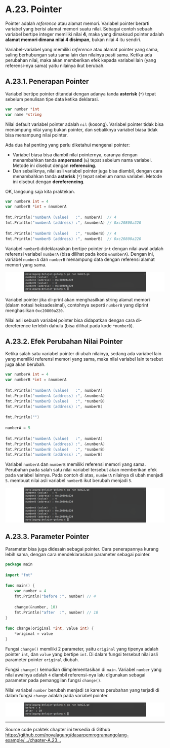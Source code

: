 # A.23. Pointer

Pointer adalah *reference* atau alamat memori. Variabel pointer berarti variabel yang berisi alamat memori suatu nilai. Sebagai contoh sebuah variabel bertipe integer memiliki nilai **4**, maka yang dimaksud pointer adalah **alamat memori dimana nilai 4 disimpan**, bukan nilai 4 itu sendiri.

Variabel-variabel yang memiliki *reference* atau alamat pointer yang sama, saling berhubungan satu sama lain dan nilainya pasti sama. Ketika ada perubahan nilai, maka akan memberikan efek kepada variabel lain (yang referensi-nya sama) yaitu nilainya ikut berubah.

## A.23.1. Penerapan Pointer

Variabel bertipe pointer ditandai dengan adanya tanda **asterisk** (`*`) tepat sebelum penulisan tipe data ketika deklarasi.

```go
var number *int
var name *string
```

Nilai default variabel pointer adalah `nil` (kosong). Variabel pointer tidak bisa menampung nilai yang bukan pointer, dan sebaliknya variabel biasa tidak bisa menampung nilai pointer.

Ada dua hal penting yang perlu diketahui mengenai pointer:

- Variabel biasa bisa diambil nilai pointernya, caranya dengan menambahkan tanda **ampersand** (`&`) tepat sebelum nama variabel. Metode ini disebut dengan **referencing**.
- Dan sebaliknya, nilai asli variabel pointer juga bisa diambil, dengan cara menambahkan tanda **asterisk** (`*`) tepat sebelum nama variabel. Metode ini disebut dengan **dereferencing**.

OK, langsung saja kita praktekan.

```go
var numberA int = 4
var numberB *int = &numberA

fmt.Println("numberA (value)   :", numberA)  // 4
fmt.Println("numberA (address) :", &numberA) // 0xc20800a220

fmt.Println("numberB (value)   :", *numberB) // 4
fmt.Println("numberB (address) :", numberB)  // 0xc20800a220
```

Variabel `numberB` dideklarasikan bertipe pointer `int` dengan nilai awal adalah referensi variabel `numberA` (bisa dilihat pada kode `&numberA`). Dengan ini, variabel `numberA` dan `numberB` menampung data dengan referensi alamat memori yang sama.

![Penggunaan variabel pointer](images/A_pointer_1_pointer.png)

Variabel pointer jika di-print akan menghasilkan string alamat memori (dalam notasi heksadesimal), contohnya seperti `numberB` yang diprint menghasilkan `0xc20800a220`.

Nilai asli sebuah variabel pointer bisa didapatkan dengan cara di-dereference terlebih dahulu (bisa dilihat pada kode `*numberB`).

## A.23.2. Efek Perubahan Nilai Pointer

Ketika salah satu variabel pointer di ubah nilainya, sedang ada variabel lain yang memiliki referensi memori yang sama, maka nilai variabel lain tersebut juga akan berubah.

```go
var numberA int = 4
var numberB *int = &numberA

fmt.Println("numberA (value)   :", numberA)
fmt.Println("numberA (address) :", &numberA)
fmt.Println("numberB (value)   :", *numberB)
fmt.Println("numberB (address) :", numberB)

fmt.Println("")

numberA = 5

fmt.Println("numberA (value)   :", numberA)
fmt.Println("numberA (address) :", &numberA)
fmt.Println("numberB (value)   :", *numberB)
fmt.Println("numberB (address) :", numberB)
```

Variabel `numberA` dan `numberB` memiliki referensi memori yang sama. Perubahan pada salah satu nilai variabel tersebut akan memberikan efek pada variabel lainnya. Pada contoh di atas, `numberA` nilainya di ubah menjadi `5`. membuat nilai asli variabel `numberB` ikut berubah menjadi `5`.

![Variabel pointer diubah nilainya](images/A_pointer_2_pointer_change.png)

## A.23.3. Parameter Pointer

Parameter bisa juga didesain sebagai pointer. Cara penerapannya kurang lebih sama, dengan cara mendeklarasikan parameter sebagai pointer.

```go
package main

import "fmt"

func main() {
    var number = 4
    fmt.Println("before :", number) // 4

    change(&number, 10)
    fmt.Println("after  :", number) // 10
}

func change(original *int, value int) {
    *original = value
}
```

Fungsi `change()` memiliki 2 parameter, yaitu `original` yang tipenya adalah pointer `int`, dan `value` yang bertipe `int`. Di dalam fungsi tersebut nilai asli parameter pointer `original` diubah.

Fungsi `change()` kemudian diimplementasikan di `main`. Variabel `number` yang nilai awalnya adalah `4` diambil referensi-nya lalu digunakan sebagai parameter pada pemanggilan fungsi `change()`.

Nilai variabel `number` berubah menjadi `10` karena perubahan yang terjadi di dalam fungsi `change` adalah pada variabel pointer.

![Fungsi berparameter pointer](images/A_pointer_3_pointer_parameter.png)

---

<div class="source-code-link">
    <div class="source-code-link-message">Source code praktek chapter ini tersedia di Github</div>
    <a href="https://github.com/novalagung/dasarpemrogramangolang-example/tree/master/chapter-A.23-pointer">https://github.com/novalagung/dasarpemrogramangolang-example/.../chapter-A.23...</a>
</div>
